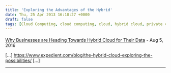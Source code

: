 ```yaml
---
title: 'Exploring the Advantages of the Hybrid'
date: Thu, 25 Apr 2013 16:10:27 +0000
draft: false
tags: [Cloud Computing, cloud computing, cloud, hybrid cloud, private cloud, public cloud, Joe Palian]
---
```



#### 
[Why Businesses are Heading Towards Hybrid Cloud for Their Data](https://returnonweb.wordpress.com/2016/08/04/why-businesses-are-heading-towards-hybrid-cloud-for-their-data/ "") - <time datetime="2016-08-05 07:22:53">Aug 5, 2016</time>

\[…\] https://www.expedient.com/blog/the-hybrid-cloud-exploring-the-possibilities/ \[…\]
<hr />
